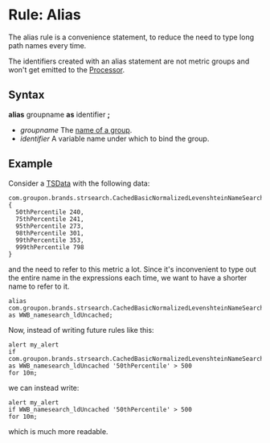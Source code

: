 Rule: Alias
====

The alias rule is a convenience statement, to reduce the need to type long path names every time.

The identifiers created with an alias statement are not metric groups and won't get emitted to the [Processor](../datamodel.md#processing).

Syntax
----

**alias** groupname **as** identifier **;**

- *groupname*
  The [name of a group](../expressions/groupname.md).
- *identifier*
  A variable name under which to bind the group.

Example
----

Consider a [TSData](../datamodel.md#time-series) with the following data:

    com.groupon.brands.strsearch.CachedBasicNormalizedLevenshteinNameSearch.WorldwideBrandNameSearch.loadAllUncached {
      50thPercentile 240,
      75thPercentile 241,
      95thPercentile 273,
      98thPercentile 301,
      99thPercentile 353,
      999thPercentile 798
    }

and the need to refer to this metric a lot.
Since it's inconvenient to type out the entire name in the expressions each time, we want to have a shorter name to refer to it.

    alias com.groupon.brands.strsearch.CachedBasicNormalizedLevenshteinNameSearch.WorldwideBrandNameSearch.loadAllUncached
    as WWB_namesearch_ldUncached;

Now, instead of writing future rules like this:

    alert my_alert
    if com.groupon.brands.strsearch.CachedBasicNormalizedLevenshteinNameSearch.WorldwideBrandNameSearch.loadAllUncached as WWB_namesearch_ldUncached '50thPercentile' > 500
    for 10m;

we can instead write:

    alert my_alert
    if WWB_namesearch_ldUncached '50thPercentile' > 500
    for 10m;

which is much more readable.
